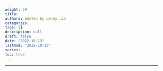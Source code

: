 ```yaml
---
weight: 99
title: 
authors: edited by Lenny Lin
categories: 
tags: []
description: null
draft: false
date: "2022-10-13"
lastmod: "2022-10-13"
series: 
toc: true
---
```


<!--more-->
---


